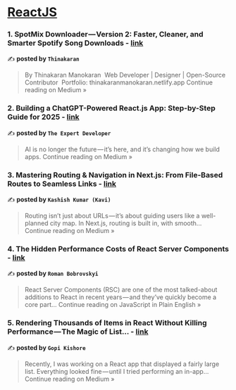 
<h1><a href=https://medium.com/tag/reactjs/recommended target="_blank" rel="noopener noreferrer">ReactJS</a></h1>
<h3>1.  SpotMix Downloader — Version 2: Faster, Cleaner, and Smarter Spotify Song Downloads - <a href="https://medium.com/@dheenamanohar/spotmix-downloader-version-2-faster-cleaner-and-smarter-spotify-song-downloads-d99bd826926e?source=rss------reactjs-5" target="_blank" rel="noopener noreferrer">link</a></h3>

✍️ **posted by `Thinakaran`**

<blockquote>By Thinakaran Manokaran
 Web Developer | Designer | Open-Source Contributor
 Portfolio: thinakaranmanokaran.netlify.app
Continue reading on Medium »</blockquote>

<h3>2.  Building a ChatGPT-Powered React.js App: Step-by-Step Guide for 2025  - <a href="https://the-expert-developer.medium.com/building-a-chatgpt-powered-react-js-app-step-by-step-guide-for-2025-e73bbe730f3f?source=rss------reactjs-5" target="_blank" rel="noopener noreferrer">link</a></h3>

✍️ **posted by `The Expert Developer`**

<blockquote>AI is no longer the future — it’s here, and it’s changing how we build apps.
Continue reading on Medium »</blockquote>

<h3>3.  Mastering Routing & Navigation in Next.js: From File-Based Routes to Seamless Links - <a href="https://kashish-kavi.medium.com/mastering-routing-navigation-in-next-js-from-file-based-routes-to-seamless-links-0bee0fff7c2e?source=rss------reactjs-5" target="_blank" rel="noopener noreferrer">link</a></h3>

✍️ **posted by `Kashish Kumar (Kavi)`**

<blockquote>Routing isn’t just about URLs — it’s about guiding users like a well-planned city map. In Next.js, routing is built in, with smooth…
Continue reading on Medium »</blockquote>

<h3>4. The Hidden Performance Costs of React Server Components - <a href="https://javascript.plainenglish.io/the-hidden-performance-costs-of-react-server-components-34fd9e393096?source=rss------reactjs-5" target="_blank" rel="noopener noreferrer">link</a></h3>

✍️ **posted by `Roman Bobrovskyi`**

<blockquote>React Server Components (RSC) are one of the most talked-about additions to React in recent years — and they’ve quickly become a core part…
Continue reading on JavaScript in Plain English »</blockquote>

<h3>5. Rendering Thousands of Items in React Without Killing Performance — The Magic of List… - <a href="https://medium.com/@gopikish/rendering-thousands-of-items-in-react-without-killing-performance-the-magic-of-list-ed855145ca69?source=rss------reactjs-5" target="_blank" rel="noopener noreferrer">link</a></h3>

✍️ **posted by `Gopi Kishore`**

<blockquote>Recently, I was working on a React app that displayed a fairly large list. Everything looked fine — until I tried performing an in-app…
Continue reading on Medium »</blockquote>

